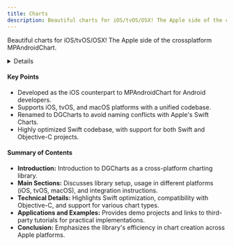 ```yaml
---
title: Charts
description: Beautiful charts for iOS/tvOS/OSX! The Apple side of the crossplatform MPAndroidChart.
---
```


Beautiful charts for iOS/tvOS/OSX! The Apple side of the crossplatform MPAndroidChart.

<details>
**URL:** https://github.com/ChartsOrg/Charts

**Authors:** [Daniel Gindi](https://github.com/danielgindi), [Piero Mairoldi](https://github.com/pmairoldi), [Liu Xuan](https://github.com/liuxuan30), and others.

**Tags:**  
`iOS development`, `charts`, `data visualization`, `Swift`, `Objective-C`
</details>

#### Key Points
- Developed as the iOS counterpart to MPAndroidChart for Android developers.
- Supports iOS, tvOS, and macOS platforms with a unified codebase.
- Renamed to DGCharts to avoid naming conflicts with Apple's Swift Charts.
- Highly optimized Swift codebase, with support for both Swift and Objective-C projects.

#### Summary of Contents
- **Introduction:** Introduction to DGCharts as a cross-platform charting library.
- **Main Sections:** Discusses library setup, usage in different platforms (iOS, tvOS, macOS), and integration instructions.
- **Technical Details:** Highlights Swift optimization, compatibility with Objective-C, and support for various chart types.
- **Applications and Examples:** Provides demo projects and links to third-party tutorials for practical implementations.
- **Conclusion:** Emphasizes the library's efficiency in chart creation across Apple platforms.

<LinkCard title="Go to Github Repository" href="https://github.com/ChartsOrg/Charts" />
